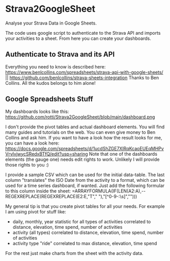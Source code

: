 # Strava2GoogleSheet
Analyse your Strava Data in Google Sheets. 

The code uses google script to authenticate to the Strava API and imports your activities to a sheet. From here you can create your dashboards.

## Authenticate to Strava and its API

Everything you need to know is described here: https://www.benlcollins.com/spreadsheets/strava-api-with-google-sheets/ || https://github.com/benlcollins/strava-sheets-integration
Thanks to Ben Collins. All the kudos belongs to him alone!

## Google Spreadsheets Stuff

My dashboards looks like this: https://github.com/rotti/Strava2GoogleSheet/blob/main/dashboard.png

I don't provide the pivot tables and actual dashboard elements. You will find many guides and tutorials on the web. You can even give money to Ben Collins and ask him. If you want to have a look how the result looks for me, you can have a look here: https://docs.google.com/spreadsheets/d/1ucdShZGE7XIRqKcaoEUEqMHPvVrvlvjwycSRedxBTfQ/edit?usp=sharing 
Note that one of the dashboards elements (the gauge one) needs edit rights to work. Unlikely I will provide those rights to you :)

I provide a sample CSV which can be used for the initial data-table. The last column "translates" the ISO Date from the activity to a format, which can be used for a time series dashboard, if wanted. Just add the following formular to this column inside the sheet: =ARRAYFORMULA(IF(LEN(A2:A),--REGEXREPLACE(REGEXREPLACE(E2:E,"T"," "),"[^0-9-:\s]","")))

My general tip is that you create pivot tables for all your needs. For example I am using pivot for stuff like:
* daily, monthly, year statistic for all types of activities correlated to distance, elevation, time spend, number of activities
* activity (all types) correlated to distance, elevation, time spend, number of activities
* activity type "ride" correlated to max distance, elevation, time spend

For the rest just make charts from the sheet with the activity data.



